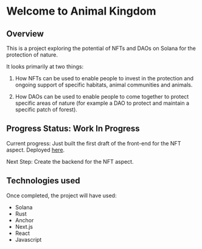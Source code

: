 # Welcome to Animal Kingdom

## Overview

This is a project exploring the potential of NFTs and DAOs on Solana for the protection of nature.

It looks primarily at two things:

1. How NFTs can be used to enable people to invest in the protection and ongoing support of specific habitats, animal communities and animals.

2. How DAOs can be used to enable people to come together to protect specific areas of nature (for example a DAO to protect and maintain a specific patch of forest).

## Progress Status: Work In Progress

Current progress: Just built the first draft of the front-end for the NFT aspect. Deployed [here](https://animal-kingdom-nft-front-end.vercel.app/).

Next Step: Create the backend for the NFT aspect.

## Technologies used

Once completed, the project will have used:

- Solana
- Rust
- Anchor
- Next.js
- React
- Javascript
